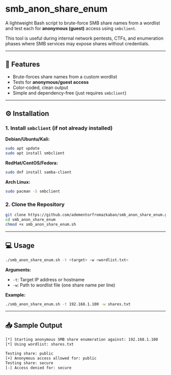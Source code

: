 
# smb_anon_share_enum

A lightweight Bash script to brute-force SMB share names from a wordlist and test each for **anonymous (guest)** access using `smbclient`.

This tool is useful during internal network pentests, CTFs, and enumeration phases where SMB services may expose shares without credentials.

---

## 📌 Features

- Brute-forces share names from a custom wordlist
- Tests for **anonymous/guest access**
- Color-coded, clean output
- Simple and dependency-free (just requires `smbclient`)

---

## ⚙️ Installation

### 1. Install `smbclient` (if not already installed)

**Debian/Ubuntu/Kali:**

```bash
sudo apt update
sudo apt install smbclient
```

**RedHat/CentOS/Fedora:**

```bash
sudo dnf install samba-client
```

**Arch Linux:**

```bash
sudo pacman -S smbclient
```

### 2. Clone the Repository

```bash
git clone https://github.com/adementorfromazkaban/smb_anon_share_enum.git
cd smb_anon_share_enum
chmod +x smb_anon_share_enum.sh
```

---

## 💻 Usage

```bash
./smb_anon_share_enum.sh -t <target> -w <wordlist.txt>
```

**Arguments:**
- `-t`: Target IP address or hostname
- `-w`: Path to wordlist file (one share name per line)

**Example:**
```bash
./smb_anon_share_enum.sh -t 192.168.1.100 -w shares.txt
```

---

## 📥 Sample Output

```bash
[*] Starting anonymous SMB share enumeration against: 192.168.1.100
[*] Using wordlist: shares.txt

Testing share: public
[+] Anonymous access allowed for: public
Testing share: secure
[-] Access denied for: secure
```
